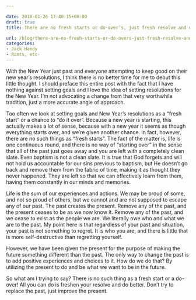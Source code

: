 ```yaml
---

date: 2010-01-26 17:40:15+00:00
draft: true
title: There are no fresh starts or do-over’s, just fresh resolve and do-better’s

url: /blog/there-are-no-fresh-starts-or-do-overs-just-fresh-resolve-and-do-betters
categories:
- Jack Handy
- Rants, etc-
---
```


With the New Year just past and everyone attempting to keep good on their new year’s resolutions, I think there is no better time for me to debut this little thought. I should preface this entire post with the fact that I have nothing against setting goals and I love the idea of setting resolutions for the New Year. I’m not advocating a change from that very worthwhile tradition, just a more accurate angle of approach.




Too often we look at setting goals and New Year’s resolutions as a “fresh start” or a chance to “do it over”. Because a new year is starting, this actually makes a lot of sense, because with a new year it seems as though everything starts over, and we’re given another chance. In fact, however, there are no such things as “fresh starts”. The fact of the matter is, life is one continuous round, and there is no way of “starting over” in the sense that all of the past just goes away and you are left with a completely clean slate. Even baptism is not a clean slate. It is true that God forgets and will not hold us accountable for our sins previous to baptism, but He doesn’t go back and remove them from the fabric of time, making it as thought they never happened. They are left so that we can effectively learn from them, having them constantly in our minds and memories.




Life is the sum of our experiences and actions. We may be proud of some, and not so proud of others, but we cannot and are not supposed to escape any of our past. The past creates the present. Remove any of the past, and the present ceases to be as we now know it. Remove any of the past, and we cease to exist as the people we are. We literally owe who and what we are to the past. My point here is that regardless of your past and situation, your past is not something to regret. It is who you are, and there is little that is more self-destructive than regretting yourself.




However, we have been given the present for the purpose of making the future something different than the past. The only way to change the past is to add positive experiences and choices to it. How do we do that? By utilizing the present to do and be what we want to be in the future.




So what am I trying to say? There is no such thing as a fresh start or a do-over! All you can do is freshen your resolve and do better. Don’t try to replace the past, just improve the present.
